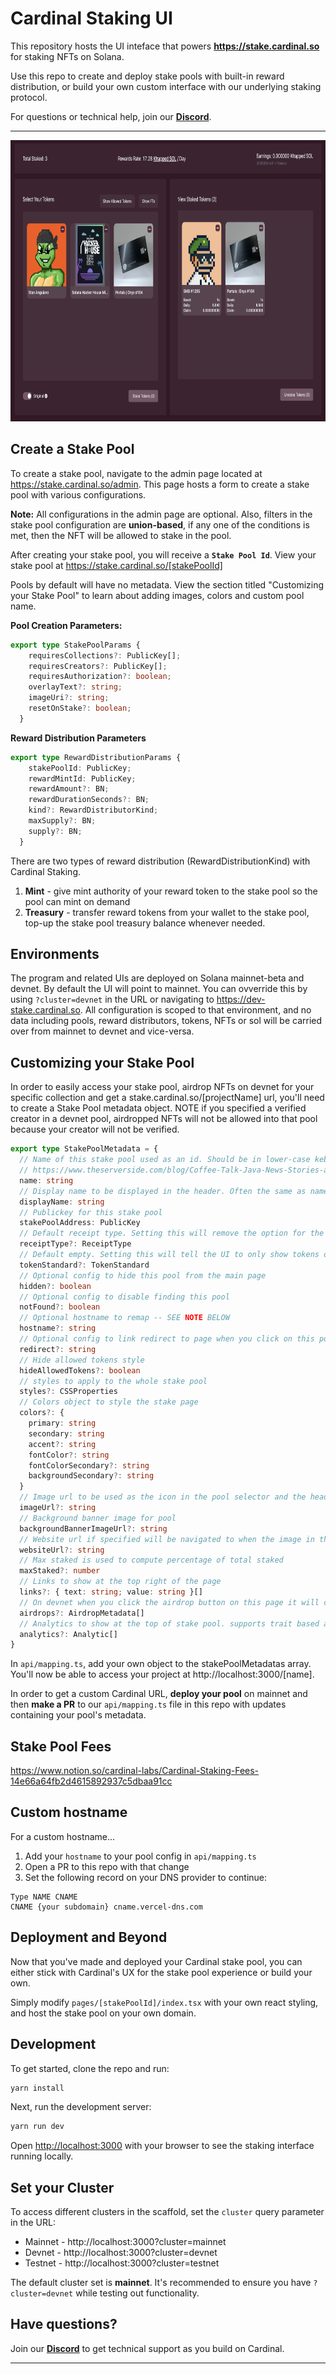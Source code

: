 # Cardinal Staking UI

This repository hosts the UI inteface that powers **https://stake.cardinal.so** for staking NFTs on Solana.

Use this repo to create and deploy stake pools with built-in reward distribution, or build your own custom interface with our underlying staking protocol.

For questions or technical help, join our **[Discord](https://discord.gg/stX2FAYbVq)**.

---

<div style="text-align: center; width: 100%;">
  <img style="height: 450px" src="./images/staking.png" />
</div>

## Create a Stake Pool

To create a stake pool, navigate to the admin page located at https://stake.cardinal.so/admin. This page hosts a form to create a stake pool with various configurations.

**Note:** All configurations in the admin page are optional. Also, filters in the stake pool configuration are **union-based**, if any one of the conditions is met, then the NFT will be allowed to stake in the pool.

After creating your stake pool, you will receive a **`Stake Pool Id`**. View your stake pool at https://stake.cardinal.so/[stakePoolId]

Pools by default will have no metadata. View the section titled "Customizing your Stake Pool" to learn about adding images, colors and custom pool name.

**Pool Creation Parameters:**

```typescript
export type StakePoolParams {
    requiresCollections?: PublicKey[];
    requiresCreators?: PublicKey[];
    requiresAuthorization?: boolean;
    overlayText?: string;
    imageUri?: string;
    resetOnStake?: boolean;
  }
```

**Reward Distribution Parameters**

```typescript
export type RewardDistributionParams {
    stakePoolId: PublicKey;
    rewardMintId: PublicKey;
    rewardAmount?: BN;
    rewardDurationSeconds?: BN;
    kind?: RewardDistributorKind;
    maxSupply?: BN;
    supply?: BN;
  }
```

There are two types of reward distribution (RewardDistributionKind) with Cardinal Staking.

1. **Mint** - give mint authority of your reward token to the stake pool so the pool can mint on demand
2. **Treasury** - transfer reward tokens from your wallet to the stake pool, top-up the stake pool treasury balance whenever needed.

## Environments

The program and related UIs are deployed on Solana mainnet-beta and devnet. By default the UI will point to mainnet. You can ovverride this by using `?cluster=devnet` in the URL or navigating to https://dev-stake.cardinal.so. All configuration is scoped to that environment, and no data including pools, reward distributors, tokens, NFTs or sol will be carried over from mainnet to devnet and vice-versa.

## Customizing your Stake Pool

In order to easily access your stake pool, airdrop NFTs on devnet for your specific collection and get a stake.cardinal.so/[projectName] url, you'll need to create a Stake Pool metadata object. NOTE if you specified a verified creator in a devnet pool, airdropped NFTs will not be allowed into that pool because your creator will not be verified.

```typescript
export type StakePoolMetadata = {
  // Name of this stake pool used as an id. Should be in lower-case kebab-case since it is used in the URL as /{name}
  // https://www.theserverside.com/blog/Coffee-Talk-Java-News-Stories-and-Opinions/Why-you-should-make-kebab-case-a-URL-naming-convention-best-practice
  name: string
  // Display name to be displayed in the header. Often the same as name but with capital letters and spaces
  displayName: string
  // Publickey for this stake pool
  stakePoolAddress: PublicKey
  // Default receipt type. Setting this will remove the option for the user to choose which receipt type to use
  receiptType?: ReceiptType
  // Default empty. Setting this will tell the UI to only show tokens of that standard. Supports fungible or non-fungible
  tokenStandard?: TokenStandard
  // Optional config to hide this pool from the main page
  hidden?: boolean
  // Optional config to disable finding this pool
  notFound?: boolean
  // Optional hostname to remap -- SEE NOTE BELOW
  hostname?: string
  // Optional config to link redirect to page when you click on this pool
  redirect?: string
  // Hide allowed tokens style
  hideAllowedTokens?: boolean
  // styles to apply to the whole stake pool
  styles?: CSSProperties
  // Colors object to style the stake page
  colors?: {
    primary: string
    secondary: string
    accent?: string
    fontColor?: string
    fontColorSecondary?: string
    backgroundSecondary?: string
  }
  // Image url to be used as the icon in the pool selector and the header
  imageUrl?: string
  // Background banner image for pool
  backgroundBannerImageUrl?: string
  // Website url if specified will be navigated to when the image in the header is clicked
  websiteUrl?: string
  // Max staked is used to compute percentage of total staked
  maxStaked?: number
  // Links to show at the top right of the page
  links?: { text: string; value: string }[]
  // On devnet when you click the airdrop button on this page it will clone NFTs with this metadata and airdrop to the user. These will not contain verified creators
  airdrops?: AirdropMetadata[]
  // Analytics to show at the top of stake pool. supports trait based analytics and overall tokens data
  analytics?: Analytic[]
}
```

In `api/mapping.ts`, add your own object to the stakePoolMetadatas array. You'll now be able to access your project at http://localhost:3000/[name].

In order to get a custom Cardinal URL, **deploy your pool** on mainnet and then **make a PR** to our `api/mapping.ts` file in this repo with updates containing your pool's metadata.

## Stake Pool Fees

https://www.notion.so/cardinal-labs/Cardinal-Staking-Fees-14e66a64fb2d4615892937c5dbaa91cc

## Custom hostname

For a custom hostname...

1. Add your `hostname` to your pool config in `api/mapping.ts`
2. Open a PR to this repo with that change
3. Set the following record on your DNS provider to continue:

```
Type NAME CNAME
CNAME {your subdomain} cname.vercel-dns.com
```

## Deployment and Beyond

Now that you've made and deployed your Cardinal stake pool, you can either stick with Cardinal's UX for the stake pool experience or build your own.

Simply modify `pages/[stakePoolId]/index.tsx` with your own react styling, and host the stake pool on your own domain.

## Development

To get started, clone the repo and run:

```bash
yarn install
```

Next, run the development server:

```bash
yarn run dev
```

Open [http://localhost:3000](http://localhost:3000) with your browser to see the staking interface running locally.

## Set your Cluster

To access different clusters in the scaffold, set the `cluster` query parameter in the URL:

- Mainnet - http://localhost:3000?cluster=mainnet
- Devnet - http://localhost:3000?cluster=devnet
- Testnet - http://localhost:3000?cluster=testnet

The default cluster set is **mainnet**. It's recommended to ensure you have `?cluster=devnet` while testing out functionality.

## Have questions?

Join our **[Discord](https://discord.gg/cardinallabs)** to get technical support as you build on Cardinal.

---
